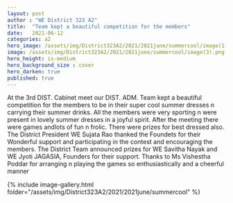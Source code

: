 ```yaml
---
layout: post
author : "WE District 323 A2"
title:  "Team kept a beautiful competition for the members"
date:   2021-06-12
categories: a2
hero_image: /assets/img/District323A2/2021/2021june/summercool/image(1).png
image: /assets/img/District323A2/2021/2021june/summercool/image(3).png
hero_height: is-medium
hero_background_size : cover
hero_darken: true
published: true
---
```


At the 3rd DIST. Cabinet meet our DIST. ADM. Team kept a beautiful competition for the members to be in their super cool summer dresses n carrying their summer drinks. All the members were very sporting n were present in lovely summer dresses in a joyful spirit. After the meeting there were games andlots of fun n frolic. There were prizes for best dressed also. The District President WE Sujata Rao thanked the Foundets for their  Wonderful support and participating  in the contest and encouraging the members. The District Team announced prizes for WE Savitha Nayak and WE Jyoti JAGASIA, Founders for their support. Thanks to Ms Vishestha Poddar for arranging n playing the games so enthusiastically and a cheerful manner 

{% include image-gallery.html folder="/assets/img/District323A2/2021/2021june/summercool" %}